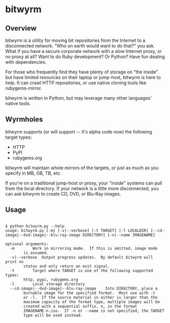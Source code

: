 bitwyrm
=======

Overview
--------
bitwyrm is a utility for moving bit repositories from the Internet to a disconnected network.  "Who on earth would want to do that?" you ask.  What if you have a secure corporate network with a slow Internet proxy, or no proxy at all?  Want to do Ruby development?  Or Python?  Have fun dealing with dependencies.

For those who frequently find they have plenty of storage on "the inside" but have limited resources on their laptop or jump-host, bitwyrm is here to help.  It can crawl HTTP repositories, or use native cloning tools like rubygems-mirror.

bitwyrm is written in Python, but may leverage many other languages' native tools.

Wyrmholes
---------
bitwyrm supports (or will support -- it's alpha code now) the following target types:
* HTTP
* PyPI
* rubygems.org

bitwyrm will maintain whole mirrors of the targets, or just as much as you specify in MB, GB, TB, etc.

If you're on a traditional jump-host or proxy, your "inside" systems can pull from the local directory.  If your network is a little more disconnected, you can ask bitwyrm to create CD, DVD, or Blu-Ray images.

Usage
-----
<pre><code>
$ python bitwyrm.py --help
usage: bitwyrm.py [-m] [-v|--verbose] [-t TARGET] [-l LOCALDIR] [--cd-image|--dvd-image|--blu-ray-image DIRECTORY] [-n|--name IMAGENAME]

optional arguments:
  -m		Work in mirroring mode.  If this is omitted, image mode
		is assumed.
  -v|--verbose	Output progress updates.  By default bitwyrm will print no
		status and only return an exit signal.
  -t		Target where TARGET is one of the following supported types: 
		http, pypi, rubygems.org
  -l		Local storage directory
  --cd-image|--dvd-image|--blu-ray-image	Into DIRECTORY, place a 
		burnable image for the specified format.  Must use with -t
		or -l.  If the source material in either is larger than the
		maximum capacity of the format type, multiple images will be
		created with a sequential suffix, n, in the format
		IMAGENAME-n.iso.  If -n or --name is not specified, the TARGET
		type will be used instead.
</code></pre>
